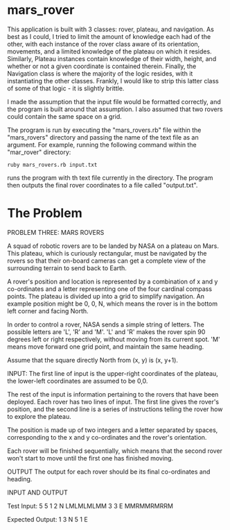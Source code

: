 mars_rover
==========

This application is built with 3 classes: rover, plateau, and navigation. As best as I could, I tried to limit the amount of knowledge each had of the other, with each instance of the rover class aware of its orientation, movements, and a limited knowledge of the plateau on which it resides. Similarly, Plateau instances contain knowledge of their width, height, and whether or not a given coordinate is contained therein. Finally, the Navigation class is where the majority of the logic resides, with it instantiating the other classes. Frankly, I would like to strip this latter class of some of that logic - it is slightly brittle. 

I made the assumption that the input file would be formatted correctly, and the program is built around that assumption. I also assumed that two rovers could contain the same space on a grid.

The program is run by executing the "mars_rovers.rb" file within the "mars_rovers" directory and passing the name of the text file as an argument. For example, running the following command within the "mar_rover" directory:

    ruby mars_rovers.rb input.txt

runs the program with th text file currently in the directory. The program then outputs the final rover coordinates to a file called "output.txt".


The Problem
===========

PROBLEM THREE: MARS ROVERS
 
A squad of robotic rovers are to be landed by NASA on a plateau on Mars. This plateau, which is curiously rectangular, must be navigated by the rovers so that their on-board cameras can get a complete view of the surrounding terrain to send back to Earth.
 
A rover's position and location is represented by a combination of x and y co-ordinates and a letter representing one of the four cardinal compass points. The plateau is divided up into a grid to simplify navigation. An example position might be 0, 0, N, which means the rover is in the bottom left corner and facing North.
 
In order to control a rover, NASA sends a simple string of letters. The possible letters are 'L', 'R' and 'M'. 'L' and 'R' makes the rover spin 90 degrees left or right respectively, without moving from its current spot. 'M' means move forward one grid point, and maintain the same heading.
 
Assume that the square directly North from (x, y) is (x, y+1).
 
INPUT:
The first line of input is the upper-right coordinates of the plateau, the lower-left coordinates are assumed to be 0,0.
 
The rest of the input is information pertaining to the rovers that have been deployed. Each rover has two lines of input. The first line gives the rover's position, and the second line is a series of instructions telling the rover how to explore the plateau.
 
The position is made up of two integers and a letter separated by spaces, corresponding to the x and y co-ordinates and the rover's orientation.
 
Each rover will be finished sequentially, which means that the second rover won't start to move until the first one has finished moving.
 
 
OUTPUT
The output for each rover should be its final co-ordinates and heading.
 
INPUT AND OUTPUT
 
Test Input:
5 5
1 2 N
LMLMLMLMM
3 3 E
MMRMMRMRRM
 
Expected Output:
1 3 N
5 1 E